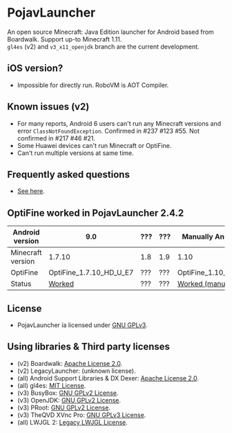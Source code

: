 # PojavLauncher
An open source Minecraft: Java Edition launcher for Android based from Boardwalk. Support up-to Minecraft 1.11.<br>
`gl4es` (v2) and `v3_x11_openjdk` branch are the current development.

## iOS version?
- Impossible for directly run. RoboVM is AOT Compiler.

## Known issues (v2)
- For many reports, Android 6 users can't run any Minecraft versions and error `ClassNotFoundException`. Confirmed in #237 #123 #55. Not confirmed in #217 #46 #21.
- Some Huawei devices can't run Minecraft or OptiFine.
- Can't run multiple versions at same time.

## Frequently asked questions
- [See here](https://github.com/khanhduytran0/PojavLauncher/wiki/Frequently-asked-questions).

## OptiFine worked in PojavLauncher 2.4.2
|Android version  |  9.0 |???|???|Manually Android 10|9.0|
|-----------------|------|---|---|-----|-----|
|Minecraft version|1.7.10|1.8|1.9| 1.10| 1.11|
|OptiFine         |OptiFine_1.7.10_HD_U_E7|???|???|OptiFine_1.10_HD_U_H5|OptiFine_1.11_HD_U_F5|
|Status           |[Worked](https://youtu.be/In_EPebQG7Q)|???|???|[Worked (manually)](https://youtu.be/TJeJcPFgzcI)|[Worked (with 1 hack)](https://youtu.be/eIawM9UmQ88)

## License
- PojavLauncher ía licensed under [GNU GPLv3](https://github.com/khanhduytran0/PojavLauncher/blob/master/LICENSE).

## Using libraries & Third party licenses
- (v2) Boardwalk: [Apache License 2.0](https://github.com/zhuowei/Boardwalk/blob/master/LICENSE).
- (v2) LegacyLauncher: (unknown license).<br>
- (all) Android Support Libraries & DX Dexer: [Apache License 2.0](https://android.googlesource.com/platform/prebuilts/maven_repo/android/+/master/NOTICE.txt).
- (all) gl4es: [MIT License](https://github.com/ptitSeb/gl4es/blob/master/LICENSE).<br>
- (v3) BusyBox: [GNU GPLv2 License](https://busybox.net/license.html).<br>
- (v3) OpenJDK: [GNU GPLv2 License](https://openjdk.java.net/legal/gplv2+ce.html).<br>
- (v3) PRoot: [GNU GPLv2 License](https://github.com/termux/proot/blob/master/COPYING).<br>
- (v3) TheQVD XVnc Pro: [GNU GPLv3 License](https://github.com/theqvd/qvd-client-android/blob/master/LICENSE.txt).
- (all) LWJGL 2: [Legacy LWJGL License](http://legacy.lwjgl.org/license.php.html).<br>

